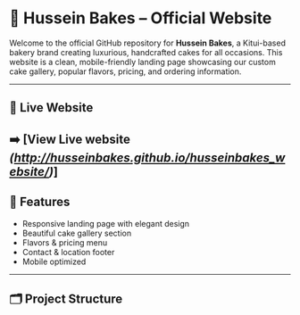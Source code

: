 # 🍰 Hussein Bakes – Official Website

Welcome to the official GitHub repository for **Hussein Bakes**, a Kitui-based bakery brand creating luxurious, handcrafted cakes for all occasions. This website is a clean, mobile-friendly landing page showcasing our custom cake gallery, popular flavors, pricing, and ordering information.

---

## 🌟 Live Website

➡️ [View Live website
*(http://husseinbakes.github.io/husseinbakes_website/)*]
---

## 📸 Features

- Responsive landing page with elegant design
- Beautiful cake gallery section
- Flavors & pricing menu
- Contact & location footer
- Mobile optimized

---

## 🗂️ Project Structure
